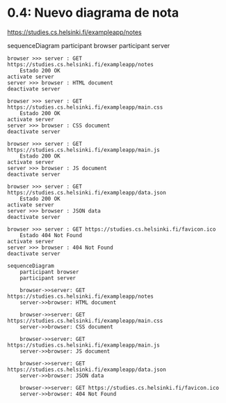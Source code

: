 # 0.4: Nuevo diagrama de nota

https://studies.cs.helsinki.fi/exampleapp/notes

sequenceDiagram
    participant browser
    participant server

    browser >>> server : GET https://studies.cs.helsinki.fi/exampleapp/notes
        Estado 200 OK
    activate server
    server >>> browser : HTML document
    deactivate server

    browser >>> server : GET https://studies.cs.helsinki.fi/exampleapp/main.css
        Estado 200 OK
    activate server
    server >>> browser : CSS document
    deactivate server

    browser >>> server : GET https://studies.cs.helsinki.fi/exampleapp/main.js
        Estado 200 OK
    activate server
    server >>> browser : JS document
    deactivate server

    browser >>> server : GET https://studies.cs.helsinki.fi/exampleapp/data.json
        Estado 200 OK
    activate server
    server >>> browser : JSON data
    deactivate server    

    browser >>> server : GET https://studies.cs.helsinki.fi/favicon.ico
        Estado 404 Not Found
    activate server
    server >>> browser : 404 Not Found
    deactivate server

```mermaid
sequenceDiagram
    participant browser
    participant server

    browser->>server: GET https://studies.cs.helsinki.fi/exampleapp/notes
    server->>browser: HTML document

    browser->>server: GET https://studies.cs.helsinki.fi/exampleapp/main.css
    server->>browser: CSS document

    browser->>server: GET https://studies.cs.helsinki.fi/exampleapp/main.js
    server->>browser: JS document

    browser->>server: GET https://studies.cs.helsinki.fi/exampleapp/data.json
    server->>browser: JSON data

    browser->>server: GET https://studies.cs.helsinki.fi/favicon.ico
    server->>browser: 404 Not Found
```
